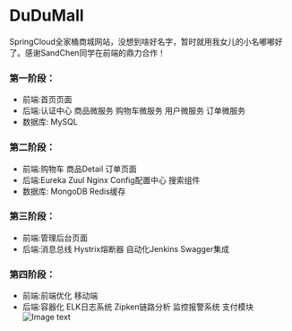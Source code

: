# DuDuMall
SpringCloud全家桶商城网站，没想到啥好名字，暂时就用我女儿的小名嘟嘟好了。感谢SandChen同学在前端的鼎力合作！

### 第一阶段： 
* 前端:首页页面 
* 后端:认证中心 商品微服务 购物车微服务 用户微服务 订单微服务 
* 数据库: MySQL

### 第二阶段： 
* 前端:购物车 商品Detail 订单页面
* 后端:Eureka Zuul Nginx Config配置中心 搜索组件
* 数据库: MongoDB Redis缓存 

### 第三阶段： 
* 前端:管理后台页面
* 后端:消息总线 Hystrix熔断器 自动化Jenkins Swagger集成 

### 第四阶段： 
* 前端:前端优化 移动端
* 后端:容器化 ELK日志系统 Zipken链路分析 监控报警系统 支付模块
![Image text](https://raw.githubusercontent.com/panjianlong13/DuDuMall_BackEnd/master/img/%E6%9E%B6%E6%9E%84%E5%9B%BE.png)
